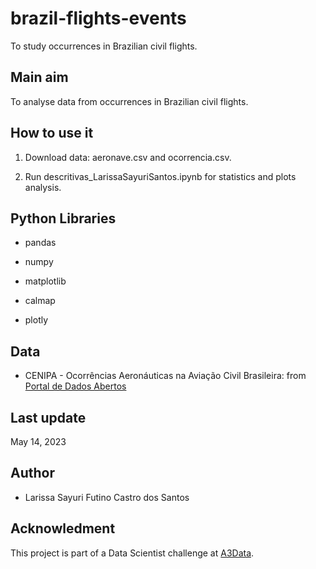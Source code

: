 # brazil-flights-events
To study occurrences in Brazilian civil flights.

## Main aim

To analyse data from occurrences in Brazilian civil flights.

## How to use it

1. Download data: aeronave.csv and ocorrencia.csv. 

2. Run descritivas_LarissaSayuriSantos.ipynb for statistics and plots analysis.

## Python Libraries

* pandas

* numpy

* matplotlib

* calmap

* plotly


## Data

* CENIPA - Ocorrências Aeronáuticas na Aviação Civil Brasileira: from [Portal de Dados Abertos](https://dados.gov.br/dados/conjuntos-dados/ocorrencias-aeronauticas-da-aviacao-civil-brasileira)


## Last update

May 14, 2023


## Author

* Larissa Sayuri Futino Castro dos Santos

## Acknowledment

This project is part of a Data Scientist challenge at [A3Data](https://a3data.com.br/).





